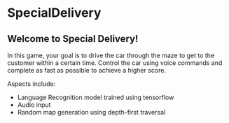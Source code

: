 # SpecialDelivery

## Welcome to Special Delivery!
In this game, your goal is to drive the car through the maze to get to the customer within a certain time. Control the car using voice commands and complete as fast as possible to achieve a higher score.

Aspects include:
- Language Recognition model trained using tensorflow
- Audio input
- Random map generation using depth-first traversal